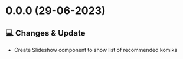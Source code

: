 # 0.0.0 (29-06-2023)

## 💻 Changes & Update

-   Create Slideshow component to show list of recommended komiks
